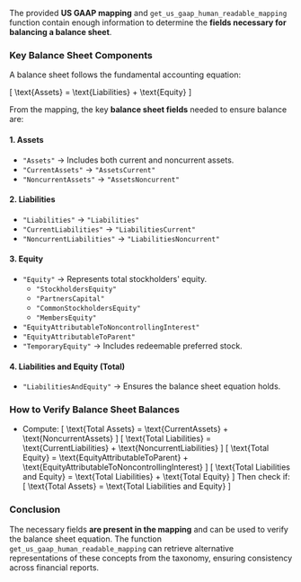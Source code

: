 The provided **US GAAP mapping** and `get_us_gaap_human_readable_mapping` function contain enough information to determine the **fields necessary for balancing a balance sheet**. 

### **Key Balance Sheet Components**
A balance sheet follows the fundamental accounting equation:

\[
\text{Assets} = \text{Liabilities} + \text{Equity}
\]

From the mapping, the key **balance sheet fields** needed to ensure balance are:

#### **1. Assets**
- `"Assets"` → Includes both current and noncurrent assets.
- `"CurrentAssets"` → `"AssetsCurrent"`
- `"NoncurrentAssets"` → `"AssetsNoncurrent"`

#### **2. Liabilities**
- `"Liabilities"` → `"Liabilities"`
- `"CurrentLiabilities"` → `"LiabilitiesCurrent"`
- `"NoncurrentLiabilities"` → `"LiabilitiesNoncurrent"`

#### **3. Equity**
- `"Equity"` → Represents total stockholders' equity.
  - `"StockholdersEquity"`
  - `"PartnersCapital"`
  - `"CommonStockholdersEquity"`
  - `"MembersEquity"`
- `"EquityAttributableToNoncontrollingInterest"`
- `"EquityAttributableToParent"`
- `"TemporaryEquity"` → Includes redeemable preferred stock.

#### **4. Liabilities and Equity (Total)**
- `"LiabilitiesAndEquity"` → Ensures the balance sheet equation holds.

### **How to Verify Balance Sheet Balances**
- Compute:
  \[
  \text{Total Assets} = \text{CurrentAssets} + \text{NoncurrentAssets}
  \]
  \[
  \text{Total Liabilities} = \text{CurrentLiabilities} + \text{NoncurrentLiabilities}
  \]
  \[
  \text{Total Equity} = \text{EquityAttributableToParent} + \text{EquityAttributableToNoncontrollingInterest}
  \]
  \[
  \text{Total Liabilities and Equity} = \text{Total Liabilities} + \text{Total Equity}
  \]
  Then check if:
  \[
  \text{Total Assets} = \text{Total Liabilities and Equity}
  \]

### **Conclusion**
The necessary fields **are present in the mapping** and can be used to verify the balance sheet equation. The function `get_us_gaap_human_readable_mapping` can retrieve alternative representations of these concepts from the taxonomy, ensuring consistency across financial reports.
